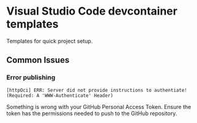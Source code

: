 # Visual Studio Code devcontainer templates

Templates for quick project setup.

## Common Issues

### Error publishing

```
[httpOci] ERR: Server did not provide instructions to authentiate! (Required: A 'WWW-Authenticate' Header)
```

Something is wrong with your GitHub Personal Access Token. Ensure the token has the permissions needed to push to the GitHub repository.

